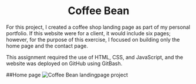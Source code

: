 <h1 align="center">
  Coffee Bean
</h1>

For this project, I created a coffee shop landing page as part of my personal portfolio. If this website were for a client, it would include six pages; however, for the purpose of this exercise, I focused on building only the home page and the contact page.

This assignment required the use of HTML, CSS, and JavaScript, and the website was deployed on GitHub using GitBash.

##Home page
![Coffee Bean landingpage project](https://github.com/user-attachments/assets/61c5a2e9-12f2-49bb-9b35-d99917c48ae6)


